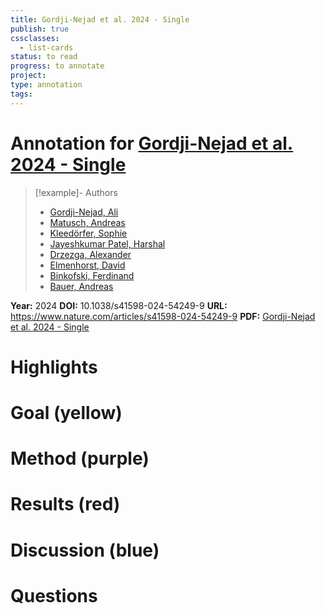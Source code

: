```yaml
---
title: Gordji-Nejad et al. 2024 - Single
publish: true
cssclasses:
  - list-cards
status: to read
progress: to annotate
project:
type: annotation
tags:
---
```

# Annotation for [Gordji-Nejad et al. 2024 - Single](Papers/References/Gordji-Nejad%20et%20al.%202024%20-%20Single)

> [!example]- Authors
> - [Gordji-Nejad, Ali](Gordji-Nejad%2C%20Ali)
> - [Matusch, Andreas](Matusch%2C%20Andreas)
> - [Kleedörfer, Sophie](Kleed%C3%B6rfer%2C%20Sophie)
> - [Jayeshkumar Patel, Harshal](Jayeshkumar%20Patel%2C%20Harshal)
> - [Drzezga, Alexander](Drzezga%2C%20Alexander)
> - [Elmenhorst, David](Elmenhorst%2C%20David)
> - [Binkofski, Ferdinand](Binkofski%2C%20Ferdinand)
> - [Bauer, Andreas](Bauer%2C%20Andreas)

**Year:** 2024
**DOI:** 10.1038/s41598-024-54249-9
**URL:** https://www.nature.com/articles/s41598-024-54249-9
**PDF:** [Gordji-Nejad et al. 2024 - Single](Papers/PDFs/Gordji-Nejad%20et%20al.%202024%20-%20Single%20dose%20creatine%20improves%20cognitive%20performance%20and%20induces%20changes%20in%20cerebral%20high%20energy%20phosphates%20during%20sleep%20deprivation.pdf)

# Highlights


# Goal (yellow)


# Method (purple)


# Results (red)


# Discussion (blue)


# Questions

